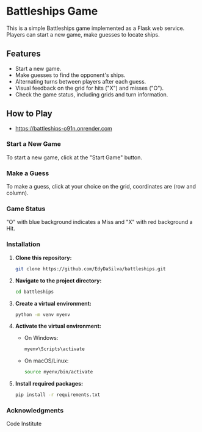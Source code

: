 # Battleships Game

This is a simple Battleships game implemented as a Flask web service. Players can start a new game, make guesses to locate ships.

## Features

- Start a new game.
- Make guesses to find the opponent's ships.
- Alternating turns between players after each guess.
- Visual feedback on the grid for hits ("X") and misses ("O").
- Check the game status, including grids and turn information.

## How to Play
- https://battleships-o91n.onrender.com

### Start a New Game

To start a new game, click at the "Start Game" button.

### Make a Guess

To make a guess, click at your choice on the grid, coordinates are (row and column).

### Game Status

"O" with blue background indicates a Miss and "X" with red background a Hit. 


### Installation

1. **Clone this repository:**
    ```bash
    git clone https://github.com/EdyDaSilva/battleships.git
    ```

2. **Navigate to the project directory:**
    ```bash
    cd battleships
    ```

3. **Create a virtual environment:**
    ```bash
    python -m venv myenv
    ```

4. **Activate the virtual environment:**
    - On Windows:
      ```bash
      myenv\Scripts\activate
      ```
    - On macOS/Linux:
      ```bash
      source myenv/bin/activate
      ```

5. **Install required packages:**
    ```bash
    pip install -r requirements.txt
    ```

### Acknowledgments
Code Institute

